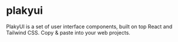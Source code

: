 # plakyui
PlakyUI is a set of user interface components, built on top React and Tailwind CSS. Copy &amp; paste into your web projects.

